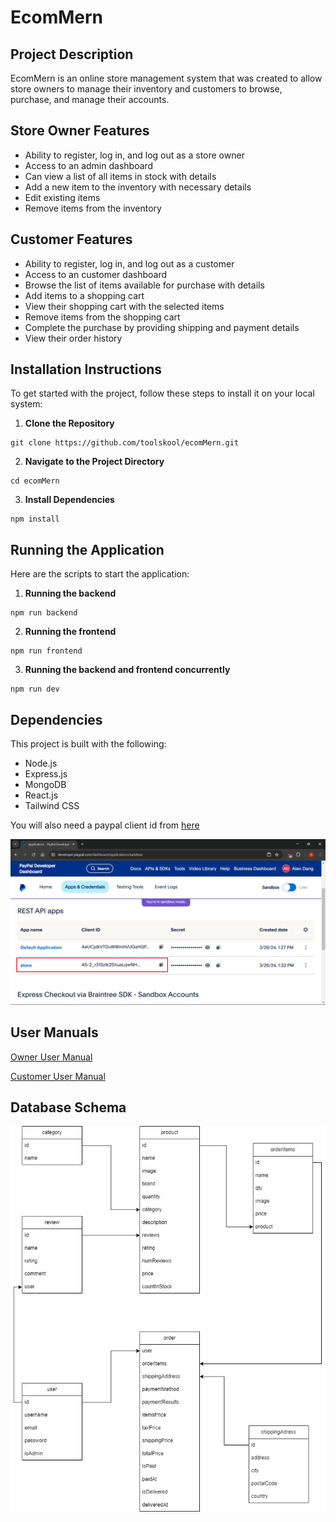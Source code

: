 # EcomMern

## Project Description

EcomMern is an online store management system that was created to allow store owners to manage their inventory and customers to browse, purchase, and manage their accounts.

## Store Owner Features

- Ability to register, log in, and log out as a store owner
- Access to an admin dashboard
- Can view a list of all items in stock with details
- Add a new item to the inventory with necessary details
- Edit existing items
- Remove items from the inventory

## Customer Features

- Ability to register, log in, and log out as a customer
- Access to an customer dashboard
- Browse the list of items available for purchase with details
- Add items to a shopping cart
- View their shopping cart with the selected items
- Remove items from the shopping cart
- Complete the purchase by providing shipping and payment details
- View their order history

## Installation Instructions

To get started with the project, follow these steps to install it on your local system:

1. **Clone the Repository**
```
git clone https://github.com/toolskool/ecomMern.git
```
2. **Navigate to the Project Directory**
```
cd ecomMern
```
3. **Install Dependencies**
```
npm install
```

## Running the Application

Here are the scripts to start the application:

1. **Running the backend**
```
npm run backend
```

2. **Running the frontend**
```
npm run frontend
```

3. **Running the backend and frontend concurrently**
```
npm run dev
```

## Dependencies

This project is built with the following:

- Node.js
- Express.js
- MongoDB
- React.js
- Tailwind CSS

You will also need a paypal client id from [here](https://developer.paypal.com/)

![paypal_id](/manuals/paypal_id.png)

## User Manuals

[Owner User Manual](/manuals/Customer_Manual.pdf)

[Customer User Manual](/manuals/Owner_Manual.pdf)

## Database Schema

![schema](/manuals/schema.jpg)
